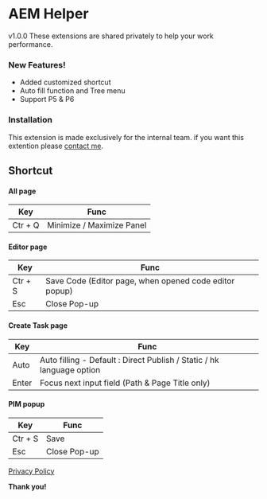 # AEM Helper
v1.0.0
These extensions are shared privately to help your work performance.

### New Features!

  - Added customized shortcut
  - Auto fill function and Tree menu
  - Support P5 & P6
 
### Installation
This extension is made exclusively for the internal team. if you want this extention please [contact me](mailto:leviheo@gmail.com).

## Shortcut

#### All page

| Key | Func |
| ------ | ------ |
| Ctr + Q | Minimize / Maximize Panel |

#### Editor page

| Key | Func |
| ------ | ------ |
| Ctr + S | Save Code (Editor page, when opened code editor popup) |
| Esc | Close Pop-up |

#### Create Task page

| Key | Func |
| ------ | ------ |
| Auto | Auto filling - Default : Direct Publish / Static / hk language option |
| Enter | Focus next input field (Path & Page Title only) |


#### PIM popup

| Key | Func |
| ------ | ------ |
| Ctr + S | Save |
| Esc | Close Pop-up |

 [Privacy Policy](https://leviheo.github.io/aemhelper/privacy)
 
**Thank you!**

